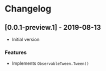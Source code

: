 # Changelog

## [0.0.1-preview.1] - 2019-08-13

* Initial version

### Features

* Implements `ObservableTween.Tween()`
